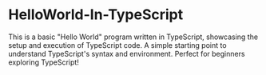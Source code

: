 # HelloWorld-In-TypeScript
This is a basic "Hello World" program written in TypeScript, showcasing the setup and execution of TypeScript code. A simple starting point to understand TypeScript's syntax and environment. Perfect for beginners exploring TypeScript!

